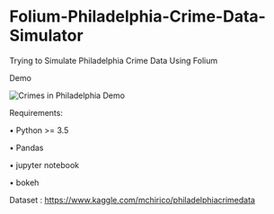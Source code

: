 # Folium-Philadelphia-Crime-Data-Simulator
Trying to Simulate Philadelphia Crime Data Using Folium

Demo

![Crimes in Philadelphia Demo](images/Demo.gif)


Requirements:

•	Python >= 3.5

•	Pandas

•	jupyter notebook

•	bokeh


Dataset : https://www.kaggle.com/mchirico/philadelphiacrimedata

